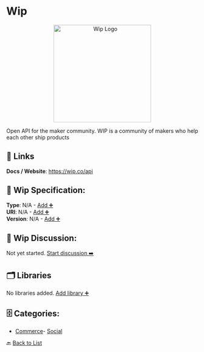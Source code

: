 # Wip
<p align="center">
    <img width="256" src="https://raw.githubusercontent.com/apis-list/apis-list/main/apis/wip/logo_256x256.png" alt="Wip Logo"/>
</p>
Open API for the maker community. WIP is a community of makers who help each other ship products

##  🔗 Links
**Docs / Website**: https://wip.co/api

## 🧬 Wip Specification:
**Type**: N/A - [Add ➕](https://github.com/apis-list/apis-list/edit/main/apis.yaml#L22005)  
**URI**: N/A - [Add ➕](https://github.com/apis-list/apis-list/edit/main/apis.yaml#L22005)  
**Version**: N/A - [Add ➕](https://github.com/apis-list/apis-list/edit/main/apis.yaml#L22005)

## 💬 Wip Discussion:
Not yet started. [Start discussion ➡️](https://github.com/apis-list/apis-list/discussions/new)

## 🗂️ Libraries

No libraries added. [Add library ➕](https://github.com/apis-list/apis-list/edit/main/apis.yaml#L22005)    


## 🗄️ Categories:
- [Commerce](https://github.com/apis-list/apis-list#commerce-)- [Social](https://github.com/apis-list/apis-list#social-)

🔙  [Back to List](https://github.com/apis-list/apis-list)
